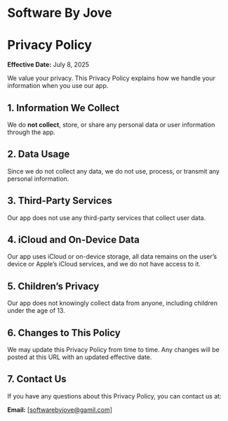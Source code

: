 # Software By Jove

# Privacy Policy

**Effective Date:** July 8, 2025

We value your privacy. This Privacy Policy explains how we handle your information when you use our app.

## 1. Information We Collect

We do **not collect**, store, or share any personal data or user information through the app.

## 2. Data Usage

Since we do not collect any data, we do not use, process, or transmit any personal information.

## 3. Third-Party Services

Our app does not use any third-party services that collect user data.

## 4. iCloud and On-Device Data

Our app uses iCloud or on-device storage, all data remains on the user’s device or Apple’s iCloud services, and we do not have access to it.

## 5. Children’s Privacy

Our app does not knowingly collect data from anyone, including children under the age of 13.

## 6. Changes to This Policy

We may update this Privacy Policy from time to time. Any changes will be posted at this URL with an updated effective date.

## 7. Contact Us

If you have any questions about this Privacy Policy, you can contact us at:

**Email:** [softwarebyjove@gamil.com]  
